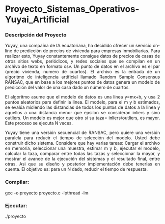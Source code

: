 # Proyecto_Sistemas_Operativos-Yuyai_Artificial

<h3>Descripción del Proyecto</h3>
<p align="justify">
Yuyay, una compañía de IA ecuatoriana, ha decidido ofrecer un servicio on-line de predicción de precios de vivienda para empresas inmobiliarias. Para realizar esto, Yuyay constantemente consigue datos de precios de casas de otros sitios webs, periódicos, y redes sociales que se compilan en un archivo de texto en formato csv. Un punto de datos en el archivo es el par (precio vivienda, numero de cuartos). El archivo es la entrada de un algoritmo de inteligencia artificial llamado Random Sample Consensus RANSAC, que en base a los mejores puntos de datos genera un modelo de predicción del valor de una casa dado un número de cuartos. 
</p>  
<p align="justify"> 
El algoritmo asume que el modelo de datos es una linea y=mx+b, y usa 2 puntos aleatorios para definir la linea. El modelo, para el m y b estimados, se evalúa midiendo las distancias de todos los puntos de datos a la linea y aquellos a una distancia menor que epsilon se consideran inliers y sino outliers. Un modelo es mejor que otro si su taza= inliers/outliers, es mayor. Este proceso se ejecuta N veces. 
</p>
<p align="justify">
Yuyay tiene una versión secuencial de RANSAC, pero quiere una versión paralela para reducir el tiempo de selección del modelo. Usted debe construir dicho sistema.
Considere que hay varias tareas: Cargar el archivo en memoria, seleccionar una muestra, estimar m y b, ejecutar el modelo, calcular la taza, comparar entre todas las tazas y seleccionar la mayor, y mostrar el avance de la ejecución del sistemas y el resultado final, entre otras. Asi que su diseño y posterior implementación debe tenerlas en cuenta. El objetivo es: para un N dado, reducir el tiempo de respuesta.
</p>

<h3>Compilar:</h3>
<p>gcc -o proyecto proyecto.c -lpthread -lm</p>

<h3>Ejecutar:</h3>
<p>./proyecto</p>
